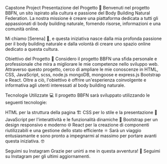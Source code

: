 Capstone Project
Presentazione del Progetto 🌟
Benvenuti nel progetto BBFN, un sito ispirato alla cultura e passione del Body Building Natural Federation. La nostra missione è creare una piattaforma dedicata a tutti gli appassionati di body building naturale, fornendo risorse, informazioni e una comunità online.

Mi chiamo [Serena] 👋, e questa iniziativa nasce dalla mia profonda passione per il body building naturale e dalla volontà di creare uno spazio online dedicato a questa cultura.

Obiettivo del Progetto 🚀
Considero il progetto BBFN una sfida personale e professionale che mira a migliorare le mie competenze nello sviluppo web. Attraverso questo progetto, cerco di ampliare le mie conoscenze in HTML, CSS, JavaScript, scss, node.js mongoDB, mongoose e express.js Bootstrap e React. Oltre a ciò, l'obiettivo è offrire un'esperienza coinvolgente e informativa agli utenti interessati al body building naturale.

Tecnologie Utilizzate 💻
Il progetto BBFN sarà sviluppato utilizzando le seguenti tecnologie:

HTML per la struttura della pagina 🏗
CSS per lo stile e la presentazione 🎨
JavaScript per l'interattività e le funzionalità dinamiche 🚀
Bootstrap per un design responsivo e moderno 🌐
React per la creazione di componenti riutilizzabili e una gestione dello stato efficiente ⚛️
Sarà un viaggio entusiasmante e sono pronto a impegnarmi al massimo per portare avanti questa iniziativa. 🤓

Seguimi su Instagram
Grazie per unirti a me in questa avventura! 🚀 Seguimi su Instagram per gli ultimi aggiornamenti.
